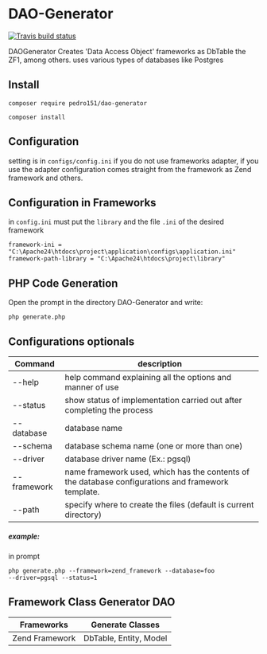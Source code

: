 # DAO-Generator

[![Travis build status](https://api.travis-ci.org/pedro151/DAO-Generator.svg?branch=master)](https://travis-ci.org/pedro151/DAO-Generator)

DAOGenerator Creates 'Data Access Object' frameworks as DbTable the ZF1, among others.
uses various types of databases like Postgres

Install
-------

`composer require pedro151/dao-generator`

`composer install`

Configuration
-------------

setting is in `configs/config.ini` if you do not use frameworks adapter, if you use the adapter configuration comes straight from the framework as Zend framework and others.

Configuration in Frameworks
---------------------------

in `config.ini` must put the `library` and the file `.ini` of the desired framework

`framework-ini = "C:\Apache24\htdocs\project\application\configs\application.ini"`
`framework-path-library = "C:\Apache24\htdocs\project\library"`


PHP Code Generation
-------------------

Open the prompt in the directory DAO-Generator and write:

`php generate.php`

Configurations optionals
------------------------
| Command        | description       |
|----------------|------------------|
|--help          | help command explaining all the options and manner of use |
|--status        | show status of implementation carried out after completing the process |
|--database      | database name     |
|--schema        | database schema name (one or more than one)    |
|--driver        | database driver name (Ex.: pgsql)|
|--framework     | name framework used, which has the contents of the database configurations and framework template. |
|--path          | specify where to create the files (default is current directory)|

##### example:

in prompt

<code>php generate.php --framework=zend_framework --database=foo --driver=pgsql --status=1</code>

Framework Class Generator DAO
-----------------------------

| Frameworks    | Generate Classes      |
|---------------|--------------|
|Zend Framework | DbTable, Entity, Model  |


